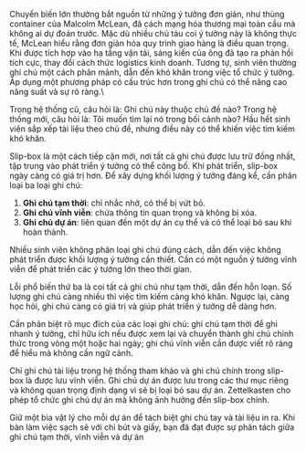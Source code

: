 Chuyển biến lớn thường bắt nguồn từ những ý tưởng đơn giản, như thùng container của Malcolm McLean, đã cách mạng hóa thương mại toàn cầu mà không ai dự đoán trước. Mặc dù nhiều chủ tàu coi ý tưởng này là không thực tế, McLean hiểu rằng đơn giản hóa quy trình giao hàng là điều quan trọng. Khi được tích hợp vào hạ tầng vận tải, sáng kiến của ông đã tạo ra phản hồi tích cực, thay đổi cách thức logistics kinh doanh. Tương tự, sinh viên thường ghi chú một cách phân mảnh, dẫn đến khó khăn trong việc tổ chức ý tưởng. Áp dụng một phương pháp có cấu trúc hơn trong ghi chú có thể nâng cao năng suất và sự rõ ràng.\

Trong hệ thống cũ, câu hỏi là: Ghi chú này thuộc chủ đề nào? Trong hệ thống mới, câu hỏi là: Tôi muốn tìm lại nó trong bối cảnh nào? Hầu hết sinh viên sắp xếp tài liệu theo chủ đề, nhưng điều này có thể khiến việc tìm kiếm khó khăn.

Slip-box là một cách tiếp cận mới, nơi tất cả ghi chú được lưu trữ đồng nhất, tập trung vào phát triển ý tưởng có thể công bố. Khi phát triển, slip-box ngày càng có giá trị hơn. Để xây dựng khối lượng ý tưởng đáng kể, cần phân loại ba loại ghi chú:

1. **Ghi chú tạm thời**: chỉ nhắc nhở, có thể bị vứt bỏ.
2. **Ghi chú vĩnh viễn**: chứa thông tin quan trọng và không bị xóa.
3. **Ghi chú dự án**: liên quan đến một dự án cụ thể và có thể loại bỏ sau khi hoàn thành.

Nhiều sinh viên không phân loại ghi chú đúng cách, dẫn đến việc không phát triển được khối lượng ý tưởng cần thiết. Cần có một nguồn ý tưởng vĩnh viễn để phát triển các ý tưởng lớn theo thời gian.

Lỗi phổ biến thứ ba là coi tất cả ghi chú như tạm thời, dẫn đến hỗn loạn. Số lượng ghi chú càng nhiều thì việc tìm kiếm càng khó khăn. Ngược lại, càng học hỏi, ghi chú càng có giá trị và giúp phát triển ý tưởng dễ dàng hơn.

Cần phân biệt rõ mục đích của các loại ghi chú: ghi chú tạm thời để ghi nhanh ý tưởng, chỉ hữu ích nếu được xem lại và chuyển thành ghi chú chính thức trong vòng một hoặc hai ngày; ghi chú vĩnh viễn cần được viết rõ ràng để hiểu mà không cần ngữ cảnh.

Chỉ ghi chú tài liệu trong hệ thống tham khảo và ghi chú chính trong slip-box là được lưu vĩnh viễn. Ghi chú dự án được lưu trong các thư mục riêng và không quan trọng định dạng vì sẽ bị loại bỏ sau dự án. Zettelkasten cho phép tổ chức ghi chú dự án mà không ảnh hưởng đến slip-box chính.

Giữ một bìa vật lý cho mỗi dự án để tách biệt ghi chú tay và tài liệu in ra. Khi bàn làm việc sạch sẽ với chỉ bút và giấy, bạn đã đạt được sự phân tách giữa ghi chú tạm thời, vĩnh viễn và dự án